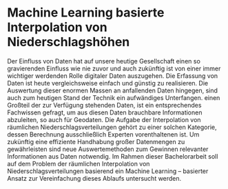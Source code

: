 # Machine Learning basierte Interpolation von Niederschlagshöhen

Der Einfluss von Daten hat auf unsere heutige Gesellschaft einen so gravierenden Einfluss wie nie zuvor und auch zukünftig ist von einer immer wichtiger werdenden Rolle digitaler Daten auszugehen. Die Erfassung von Daten ist heute vergleichsweise einfach und günstig zu realisieren. Die Auswertung dieser enormen Massen an anfallenden Daten hingegen, sind auch zum heutigen Stand der Technik ein aufwändiges Unterfangen. einen Großteil der zur Verfügung stehenden Daten, ist ein entsprechendes Fachwissen gefragt, um aus diesen Daten brauchbare Informationen abzuleiten, so auch für Geodaten. Die Aufgabe der Interpolation von räumlichen Niederschlagsverteilungen gehört zu einer solchen Kategorie, dessen Berechnung ausschließlich Experten vorenthaltenen ist. Um zukünftig eine effiziente Handhabung großer Datenmengen zu gewährleisten sind neue Auswertemethoden zum Gewinnen relevanter Informationen aus Daten notwendig. Im Rahmen dieser Bachelorarbeit soll auf dem Problem der räumlichen Interpolation von Niederschlagsverteilungen basierend ein Machine Learning – basierter Ansatz zur Vereinfachung dieses Ablaufs untersucht werden.

